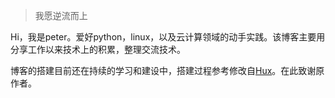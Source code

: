 > 我愿逆流而上

Hi，我是peter。爱好python，linux，以及云计算领域的动手实践。该博客主要用分享工作以来技术上的积累，整理交流技术。

博客的搭建目前还在持续的学习和建设中，搭建过程参考修改自[Hux](https://github.com/Huxpro/huxpro.github.io)。在此致谢原作者。